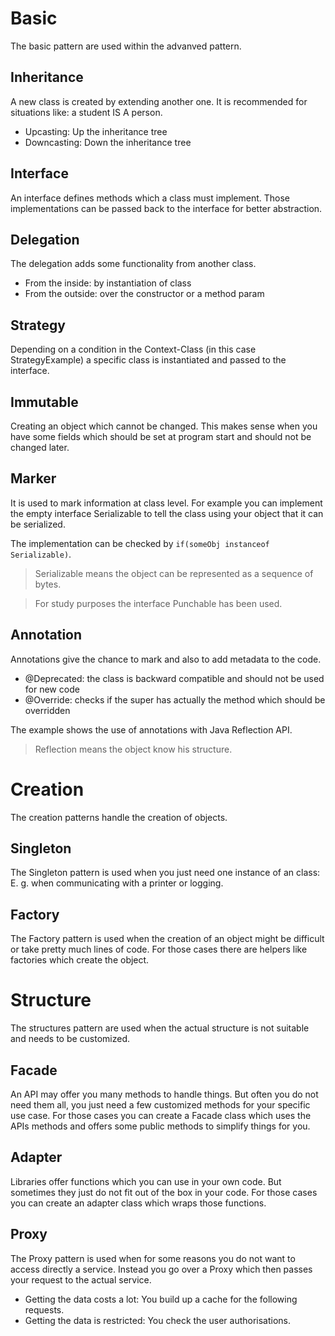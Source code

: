 # Basic
The basic pattern are used within the advanved pattern.

## Inheritance
A new class is created by extending another one. It is recommended for situations like: a student IS A person.

* Upcasting: Up the inheritance tree
* Downcasting: Down the inheritance tree

## Interface
An interface defines methods which a class must implement. Those implementations can be passed back to the interface for better abstraction.

## Delegation
The delegation adds some functionality from another class.

* From the inside: by instantiation of class
* From the outside: over the constructor or a method param

## Strategy
Depending on a condition in the Context-Class (in this case StrategyExample) a specific class is instantiated and passed to the interface.

## Immutable
Creating an object which cannot be changed. This makes sense when you have some fields which should be set at program start and should not be changed later.

## Marker
It is used to mark information at class level. For example you can implement the empty interface Serializable to tell the class using your object that it can be serialized.

The implementation can be checked by `if(someObj instanceof Serializable)`.
 
> Serializable means the object can be represented as a sequence of bytes.

> For study purposes the interface Punchable has been used.

## Annotation
Annotations give the chance to mark and also to add metadata to the code.

* @Deprecated: the class is backward compatible and should not be used for new code
* @Override: checks if the super has actually the method which should be overridden

The example shows the use of annotations with Java Reflection API.

> Reflection means the object know his structure.

# Creation
The creation patterns handle the creation of objects.

## Singleton
The Singleton pattern is used when you just need one instance of an class: E. g. when communicating with a printer or logging. 

## Factory
The Factory pattern is used when the creation of an object might be difficult or take pretty much lines of code. For those cases there are helpers like factories which create the object.

# Structure
The structures pattern are used when the actual structure is not suitable and needs to be customized.

## Facade
An API may offer you many methods to handle things. But often you do not need them all, you just need a few customized methods for your specific use case. For those cases you can create a Facade class which uses the APIs methods and offers some public methods to simplify things for you.

## Adapter
Libraries offer functions which you can use in your own code. But sometimes they just do not fit out of the box in your code. For those cases you can create an adapter class which wraps those functions. 

## Proxy
The Proxy pattern is used when for some reasons you do not want to access directly a service. Instead you go over a Proxy which then passes your request to the actual service.

* Getting the data costs a lot: You build up a cache for the following requests.
* Getting the data is restricted: You check the user authorisations.
